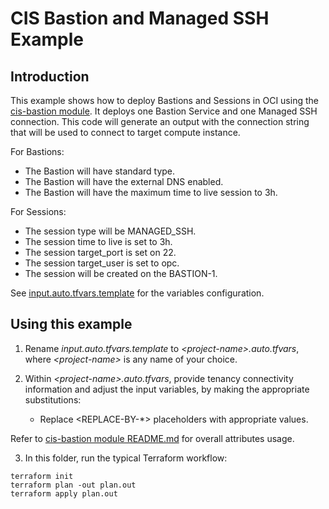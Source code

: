 # CIS Bastion and Managed SSH Example 

## Introduction

This example shows how to deploy Bastions and Sessions in OCI using the [cis-bastion module](../../). It deploys one Bastion Service and one Managed SSH connection.
This code will generate an output with the connection string that will be used to connect to target compute instance.

For Bastions:
- The Bastion will have standard type.
- The Bastion will have the external DNS enabled.
- The Bastion will have the maximum time to live session to 3h.

For Sessions:
- The session type will be MANAGED_SSH.
- The session time to live is set to 3h.
- The session target_port is set on 22.
- The session target_user is set to opc.
- The session will be created on the BASTION-1.

See [input.auto.tfvars.template](./input.auto.tfvars.template) for the variables configuration.

## Using this example
1. Rename *input.auto.tfvars.template* to *\<project-name\>.auto.tfvars*, where *\<project-name\>* is any name of your choice.

2. Within *\<project-name\>.auto.tfvars*, provide tenancy connectivity information and adjust the input variables, by making the appropriate substitutions:
   - Replace \<REPLACE-BY-\*\> placeholders with appropriate values. 
   
Refer to [cis-bastion module README.md](../../README.md) for overall attributes usage.

3. In this folder, run the typical Terraform workflow:
```
terraform init
terraform plan -out plan.out
terraform apply plan.out
```
